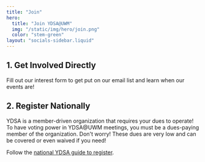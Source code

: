 ```yaml
---
title: "Join"
hero:
  title: "Join YDSA@UWM"
  img: "/static/img/hero/join.png"
  color: "stem-green"
layout: "socials-sidebar.liquid"
---
```


## 1. Get Involved Directly

Fill out our interest form to get put on our email list and learn when our events are!

<link href='https://actionnetwork.org/css/style-embed-v3.css' rel='stylesheet' type='text/css' /><script src='https://actionnetwork.org/widgets/v5/form/interest-form-for-the-uwm-ydsa?format=js&source=widget'></script><div id='can-form-area-interest-form-for-the-uwm-ydsa' style='width: 100%'><!-- this div is the target for our HTML insertion --></div>

## 2. Register Nationally

YDSA is a member-driven organization that requires your dues to operate! To have voting power in YDSA@UWM meetings, you must be a dues-paying member of the organization. Don't worry! These dues are very low and can be covered or even waived if you need!

Follow the [national YDSA guide to register](https://y.dsausa.org/join/).
